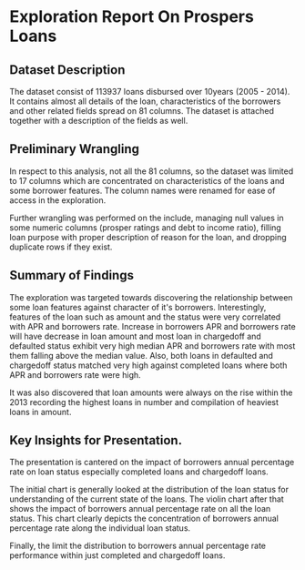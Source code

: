 # Exploration Report On Prospers Loans


## Dataset Description
The dataset consist of 113937 loans disbursed over 10years (2005 - 2014). It contains almost all details of the loan, characteristics of the borrowers and other related fields spread on 81 columns. The dataset is attached together with a description of the fields as well.

## Preliminary Wrangling
In respect to this analysis, not all the 81 columns, so the dataset was limited to 17 columns which are concentrated on characteristics of the loans and some borrower features. The column names were renamed for ease of access in the exploration.

Further wrangling was performed on the include, managing null values in some numeric columns (prosper ratings and debt to income ratio), filling loan purpose with proper description of reason for the loan, and dropping duplicate rows if they exist.

## Summary of Findings
The exploration was targeted towards discovering the relationship between some loan features against character of it's borrowers. Interestingly, features of the loan such as amount and the status were very correlated with APR and borrowers rate. Increase in borrowers APR and borrowers rate will have decrease in loan amount and most loan in chargedoff and defaulted status exhibit very high median APR and borrowers rate with most them falling above the median value. Also, both loans in defaulted and chargedoff status matched very high against completed loans where both APR and borrowers rate were high.

It was also discovered that loan amounts were always on the rise within the 2013 recording the highest loans in number and compilation of heaviest loans in amount.


## Key Insights for Presentation.
The presentation is cantered on the impact of borrowers annual percentage rate on loan status especially completed loans and chargedoff loans.

The initial chart is generally looked at the distribution of the loan status for understanding of the current state of the loans. The violin chart after that shows the impact of borrowers annual percentage rate on all the loan status. This chart clearly depicts the concentration of borrowers annual percentage rate along the individual loan status.

Finally, the limit the distribution to borrowers annual percentage rate performance within just completed and chargedoff loans.